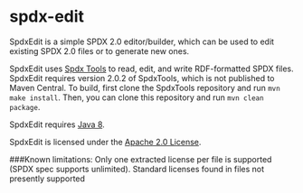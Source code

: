 # spdx-edit
SpdxEdit is a simple SPDX 2.0 editor/builder, which can be used to edit existing SPDX 2.0 files or to generate new ones. 

SpdxEdit uses [Spdx Tools](https://github.com/spdx/tools) to read, edit, and write RDF-formatted SPDX files. SpdxEdit requires version 2.0.2 of SpdxTools, which is not published to Maven Central. To build, first clone the SpdxTools repository and run ```mvn make install```. Then, you can clone this repository and run ```mvn clean package```.

SpdxEdit requires [Java 8](http://www.oracle.com/technetwork/java/javase/downloads/jre8-downloads-2133155.html).

SpdxEdit is licensed under the [Apache 2.0 License](http://www.apache.org/licenses/LICENSE-2.0).

###Known limitations:
Only one extracted license per file is supported (SPDX spec supports unlimited).
Standard licenses found in files not presently supported